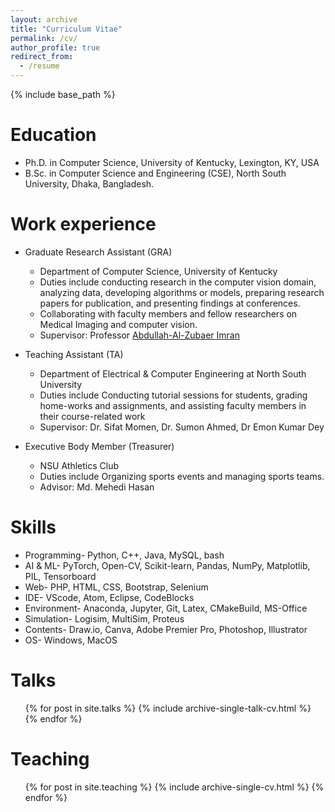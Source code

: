 ```yaml
---
layout: archive
title: "Curriculum Vitae"
permalink: /cv/
author_profile: true
redirect_from:
  - /resume
---
```


{% include base_path %}

Education
======
* Ph.D. in Computer Science, University of Kentucky, Lexington, KY, USA
* B.Sc. in Computer Science and Engineering (CSE), North South University, Dhaka, Bangladesh.

Work experience
======
* Graduate Research Assistant (GRA)
  * Department of Computer Science, University of Kentucky
  * Duties include conducting research in the computer vision domain, analyzing data, developing algorithms or models, preparing research papers for publication, and presenting findings at conferences.
  * Collaborating with faculty members and fellow researchers on Medical Imaging and computer vision.
  * Supervisor: Professor [Abdullah-Al-Zubaer Imran](https://aaz-imran.github.io/research/)
    
* Teaching Assistant (TA)
  * Department of Electrical & Computer Engineering at North South University
  * Duties include Conducting tutorial sessions for students, grading home-works and assignments, and assisting faculty members in their course-related work
  * Supervisor: Dr. Sifat Momen, Dr. Sumon Ahmed, Dr Emon Kumar Dey

* Executive Body Member (Treasurer)
  * NSU Athletics Club
  * Duties include Organizing sports events and managing sports teams.
  * Advisor: Md. Mehedi Hasan 

Skills
======
* Programming- Python, C++, Java, MySQL, bash
* AI & ML- PyTorch, Open-CV, Scikit-learn, Pandas, NumPy, Matplotlib, PIL, Tensorboard
* Web- PHP, HTML, CSS, Bootstrap, Selenium
* IDE- VScode, Atom, Eclipse, CodeBlocks
* Environment- Anaconda, Jupyter, Git, Latex, CMakeBuild, MS-Office
* Simulation- Logisim, MultiSim, Proteus
* Contents- Draw.io, Canva, Adobe Premier Pro, Photoshop, Illustrator
* OS- Windows, MacOS

  
Talks
======
  <ul>{% for post in site.talks %}
    {% include archive-single-talk-cv.html %}
  {% endfor %}</ul>
  
Teaching
======
  <ul>{% for post in site.teaching %}
    {% include archive-single-cv.html %}
  {% endfor %}</ul>
  
